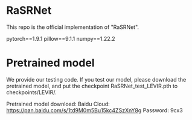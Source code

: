 # RaSRNet

This repo is the official implementation of "RaSRNet".

pytorch==1.9.1 pillow==9.1.1 numpy==1.22.2

# Pretrained model
We provide our testing code. If you test our model, please download the pretrained model, and put the checkpoint RaSRNet_test_LEVIR.pth to checkpoints/LEVIR/.

Pretrained model download:
Baidu Cloud: https://pan.baidu.com/s/1td9M0m5Bu15kc4ZSzXnY8g   Password: 9cx3
